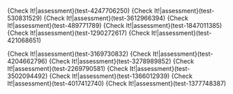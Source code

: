 
{Check It!|assessment}(test-4247706250)
{Check It!|assessment}(test-530831529)
{Check It!|assessment}(test-3612966394)
{Check It!|assessment}(test-489771789)
{Check It!|assessment}(test-1847011385)
{Check It!|assessment}(test-1290272617)
{Check It!|assessment}(test-421068651)

{Check It!|assessment}(test-3169730832)
{Check It!|assessment}(test-4204662796)
{Check It!|assessment}(test-3278989852)
{Check It!|assessment}(test-2269790581)
{Check It!|assessment}(test-3502094492)
{Check It!|assessment}(test-1366012939)
{Check It!|assessment}(test-4017412740)
{Check It!|assessment}(test-1377748387)


